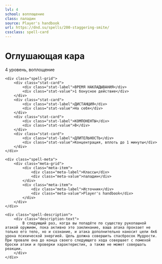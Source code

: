 ```yaml
---
lvl: 4
school: воплощение
class: паладин
source: Player's handbook
url: https://dnd.su/spells/200-staggering-smite/
cssclass: spell-card
---
```


<div class="spell-container">
    <div class="spell-header">
        <h1 class="spell-name">Оглушающая кара</h1>
        <div class="spell-level">4 уровень, воплощение</div>
    </div>
    
    <div class="spell-grid">
        <div class="stat-card">
            <div class="stat-label">ВРЕМЯ НАКЛАДЫВАНИЯ</div>
            <div class="stat-value">1 бонусное действие</div>
        </div>
        <div class="stat-card">
            <div class="stat-label">ДИСТАНЦИЯ</div>
            <div class="stat-value">На себя</div>
        </div>
        <div class="stat-card">
            <div class="stat-label">КОМПОНЕНТЫ</div>
            <div class="stat-value">В</div>
        </div>
        <div class="stat-card">
            <div class="stat-label">ДЛИТЕЛЬНОСТЬ</div>
            <div class="stat-value">Концентрация, вплоть до 1 минуты</div>
        </div>
    </div>
    
    <div class="spell-meta">
        <div class="meta-grid">
            <div class="meta-item">
                <div class="meta-label">Классы</div>
                <div class="meta-value">паладин</div>
            </div>
            <div class="meta-item">
                <div class="meta-label">Источник</div>
                <div class="meta-value">Player's handbook</div>
            </div>
        </div>
    </div>
    
    <div class="spell-description">
        <div class="description-text">
            В следующий раз, когда вы попадёте по существу рукопашной атакой оружием, пока активно это заклинание, ваша атака пронзает не только его тело, но и сознание, и атака дополнительно наносит цели 4к6 урона психической энергией. Цель должна совершить спасбросок Мудрости. При провале она до конца своего следующего хода совершает с помехой броски атаки и проверки характеристик, а также не может совершать реакции.
        </div>
    </div>
</div>